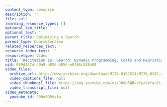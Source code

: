 ```yaml
---
content_type: resource
description: ''
file: null
learning_resource_types: []
optional_tab_title: ''
optional_text: ''
parent_title: Optimizing a Search
parent_type: CourseSection
related_resources_text: ''
resource_index_text: ''
resourcetype: Video
title: 'Recitation 16: Search: Dynamic Programming, Costs and Heuristics'
uid: 069d127a-c9a8-a02d-405d-e0f68c518a84
video_files:
  archive_url: http://www.archive.org/download/MIT6.01SCS11/MIT6_01SC_rec16_300k.mp4
  video_captions_file: null
  video_thumbnail_file: https://img.youtube.com/vi/J09o6QRVsfw/default.jpg
  video_transcript_file: null
video_metadata:
  youtube_id: J09o6QRVsfw
---
```


